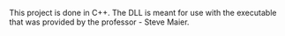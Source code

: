 This project is done in C++.
The DLL is meant for use with the executable that was provided by the professor - Steve Maier.

